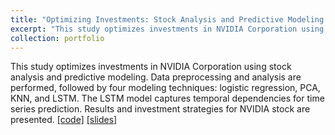 ```yaml
---
title: "Optimizing Investments: Stock Analysis and Predictive Modeling of NVIDIA Corporation"
excerpt: "This study optimizes investments in NVIDIA Corporation using stock analysis and predictive modeling. Data preprocessing and analysis are performed, followed by four modeling techniques: logistic regression, PCA, KNN, and LSTM. The LSTM model captures temporal dependencies for time series prediction. Results and investment strategies for NVIDIA stock are presented.<br/><img src='/images/port3.png'>"
collection: portfolio
---
```


This study optimizes investments in NVIDIA Corporation using stock analysis and predictive modeling. Data preprocessing and analysis are performed, followed by four modeling techniques: logistic regression, PCA, KNN, and LSTM. The LSTM model captures temporal dependencies for time series prediction. Results and investment strategies for NVIDIA stock are presented. [[code]](https://github.com/iseddik/Optimizing-Investments-Stock-Analysis-and-Predictive-Modeling-of-NVIDIA-Corporation.) [[slides]](https://drive.google.com/file/d/1lOnkDe6VtFal7BNHTn89bsVGYGIzBOwo/view?usp=sharing)
